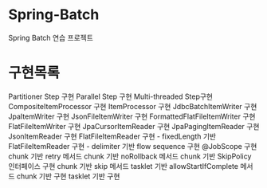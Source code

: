 # Spring-Batch
Spring Batch 연습 프로젝트

# 구현목록
Partitioner Step 구현
Parallel Step 구현
Multi-threaded Step구현
CompositeItemProcessor 구현 
ItemProcessor 구현 
JdbcBatchItemWriter 구현 
JpaItemWriter 구현 
JsonFileItemWriter 구현 
FormattedFlatFileItemWriter 구현 
FlatFileItemWriter 구현 
JpaCursorItemReader 구현
JpaPagingItemReader 구현 
JsonItemReader 구현 
FlatFileItemReader 구현 - fixedLength 기반 
FlatFileItemReader 구현 - delimiter 기반
flow sequence 구현 
@JobScope 구현  
chunk 기반 retry 메서드 
chunk 기반 noRollback 메서드 
chunk 기반 SkipPolicy 인터페이스 구현
chunk 기반 skip 메서드
tasklet 기반 allowStartIfComplete 메서드
chunk 기반 구현 
tasklet 기반 구현 
